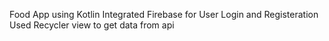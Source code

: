 Food App using Kotlin
Integrated Firebase for User Login and Registeration
Used Recycler view to get data from api
